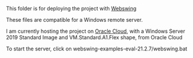 This folder is for deploying the project with [Webswing](https://www.webswing.org/)

These files are compatible for a Windows remote server.

I am currently hosting the project on [Oracle Cloud](https://www.oracle.com/cloud/),  with a Windows Server 2019 Standard Image and VM.Standard.A1.Flex shape, from Oracle Cloud 

To start the server, click on webswing-examples-eval-21.2.7/webswing.bat